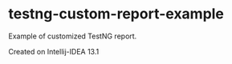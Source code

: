 testng-custom-report-example
============================

Example of customized TestNG report.

Created on Intellij-IDEA 13.1
